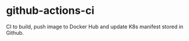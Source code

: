# github-actions-ci
CI to build, push image to Docker Hub and update K8s manifest stored in Github.
